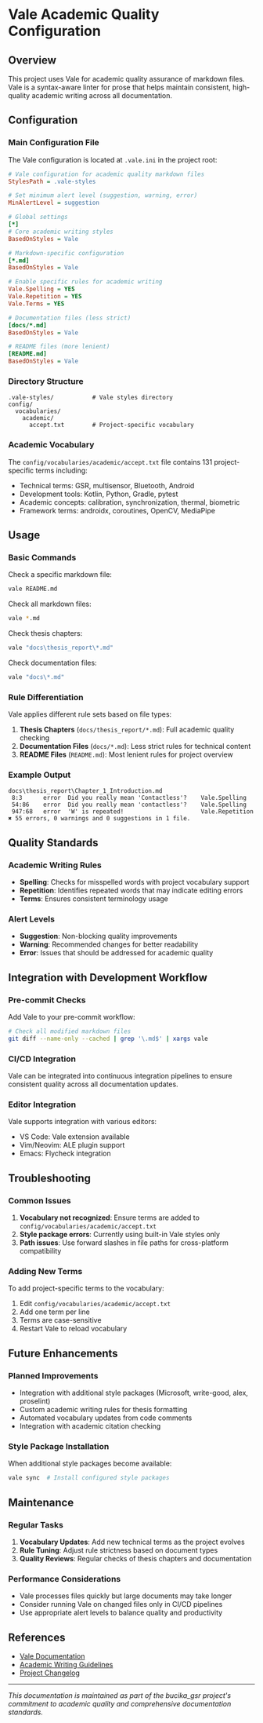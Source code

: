 # Vale Academic Quality Configuration

## Overview

This project uses Vale for academic quality assurance of markdown files. Vale is a syntax-aware linter for prose that helps maintain consistent, high-quality academic writing across all documentation.

## Configuration

### Main Configuration File

The Vale configuration is located at `.vale.ini` in the project root:

```ini
# Vale configuration for academic quality markdown files
StylesPath = .vale-styles

# Set minimum alert level (suggestion, warning, error)
MinAlertLevel = suggestion

# Global settings
[*]
# Core academic writing styles
BasedOnStyles = Vale

# Markdown-specific configuration
[*.md]
BasedOnStyles = Vale

# Enable specific rules for academic writing
Vale.Spelling = YES
Vale.Repetition = YES
Vale.Terms = YES

# Documentation files (less strict)
[docs/*.md]
BasedOnStyles = Vale

# README files (more lenient)
[README.md]
BasedOnStyles = Vale
```

### Directory Structure

```
.vale-styles/           # Vale styles directory
config/
  vocabularies/
    academic/
      accept.txt        # Project-specific vocabulary
```

### Academic Vocabulary

The `config/vocabularies/academic/accept.txt` file contains 131 project-specific terms including:

- Technical terms: GSR, multisensor, Bluetooth, Android
- Development tools: Kotlin, Python, Gradle, pytest
- Academic concepts: calibration, synchronization, thermal, biometric
- Framework terms: androidx, coroutines, OpenCV, MediaPipe

## Usage

### Basic Commands

Check a specific markdown file:
```bash
vale README.md
```

Check all markdown files:
```bash
vale *.md
```

Check thesis chapters:
```bash
vale "docs\thesis_report\*.md"
```

Check documentation files:
```bash
vale "docs\*.md"
```

### Rule Differentiation

Vale applies different rule sets based on file types:

1. **Thesis Chapters** (`docs/thesis_report/*.md`): Full academic quality checking
2. **Documentation Files** (`docs/*.md`): Less strict rules for technical content
3. **README Files** (`README.md`): Most lenient rules for project overview

### Example Output

```
docs\thesis_report\Chapter_1_Introduction.md
 8:3      error  Did you really mean 'Contactless'?    Vale.Spelling
 54:86    error  Did you really mean 'contactless'?    Vale.Spelling
 947:68   error  'W' is repeated!                      Vale.Repetition
✖ 55 errors, 0 warnings and 0 suggestions in 1 file.
```

## Quality Standards

### Academic Writing Rules

- **Spelling**: Checks for misspelled words with project vocabulary support
- **Repetition**: Identifies repeated words that may indicate editing errors
- **Terms**: Ensures consistent terminology usage

### Alert Levels

- **Suggestion**: Non-blocking quality improvements
- **Warning**: Recommended changes for better readability
- **Error**: Issues that should be addressed for academic quality

## Integration with Development Workflow

### Pre-commit Checks

Add Vale to your pre-commit workflow:
```bash
# Check all modified markdown files
git diff --name-only --cached | grep '\.md$' | xargs vale
```

### CI/CD Integration

Vale can be integrated into continuous integration pipelines to ensure consistent quality across all documentation updates.

### Editor Integration

Vale supports integration with various editors:
- VS Code: Vale extension available
- Vim/Neovim: ALE plugin support
- Emacs: Flycheck integration

## Troubleshooting

### Common Issues

1. **Vocabulary not recognized**: Ensure terms are added to `config/vocabularies/academic/accept.txt`
2. **Style package errors**: Currently using built-in Vale styles only
3. **Path issues**: Use forward slashes in file paths for cross-platform compatibility

### Adding New Terms

To add project-specific terms to the vocabulary:

1. Edit `config/vocabularies/academic/accept.txt`
2. Add one term per line
3. Terms are case-sensitive
4. Restart Vale to reload vocabulary

## Future Enhancements

### Planned Improvements

- Integration with additional style packages (Microsoft, write-good, alex, proselint)
- Custom academic writing rules for thesis formatting
- Automated vocabulary updates from code comments
- Integration with academic citation checking

### Style Package Installation

When additional style packages become available:
```bash
vale sync  # Install configured style packages
```

## Maintenance

### Regular Tasks

1. **Vocabulary Updates**: Add new technical terms as the project evolves
2. **Rule Tuning**: Adjust rule strictness based on document types
3. **Quality Reviews**: Regular checks of thesis chapters and documentation

### Performance Considerations

- Vale processes files quickly but large documents may take longer
- Consider running Vale on changed files only in CI/CD pipelines
- Use appropriate alert levels to balance quality and productivity

## References

- [Vale Documentation](https://vale.sh/)
- [Academic Writing Guidelines](docs/ACADEMIC_QA_WORKFLOW.md)
- [Project Changelog](../changelog.md)

---

*This documentation is maintained as part of the bucika_gsr project's commitment to academic quality and comprehensive documentation standards.*
